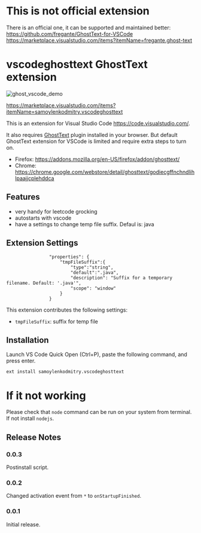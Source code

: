 # This is not official extension
There is an official one, it can be supported and maintained better: 
    https://github.com/fregante/GhostText-for-VSCode
    https://marketplace.visualstudio.com/items?itemName=fregante.ghost-text


# vscodeghosttext GhostText extension

![ghost_vscode_demo](https://user-images.githubusercontent.com/2128250/130036929-09cc73fb-d781-44e6-a18a-fdd959be9e7f.gif)

https://marketplace.visualstudio.com/items?itemName=samoylenkodmitry.vscodeghosttext

This is an extension for Visual Studio Code https://code.visualstudio.com/.

It also requires [GhostText](https://ghosttext.fregante.com/) plugin installed in your browser.
But default GhostText extension for VSCode is limited and require extra steps to turn on.

* Firefox: https://addons.mozilla.org/en-US/firefox/addon/ghosttext/
* Chrome: https://chrome.google.com/webstore/detail/ghosttext/godiecgffnchndlihlpaajjcplehddca

## Features

* very handy for leetcode grocking
* autostarts with vscode
* have a settings to change temp file suffix. Defaul is: java


## Extension Settings

```
				"properties": {
					"tmpFileSuffix":{
						"type":"string",
						"default":".java",
						"description": "Suffix for a temporary filename. Default: '.java'",
						"scope": "window"
					}
				}
```

This extension contributes the following settings:

* `tmpFileSuffix`: suffix for temp file

## Installation
Launch VS Code Quick Open (Ctrl+P), paste the following command, and press enter.
```
ext install samoylenkodmitry.vscodeghosttext
```

# If it not working
Please check that `node` command can be run on your system from terminal. If not install `nodejs`.

## Release Notes

### 0.0.3

Postinstall script.

### 0.0.2

Changed activation event from `*` to `onStartupFinished`.

### 0.0.1

Initial release.
